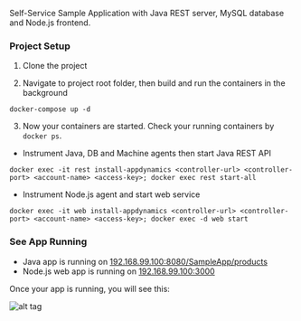 Self-Service Sample Application with Java REST server, MySQL database and Node.js frontend.

### Project Setup

1. Clone the project

2. Navigate to project root folder, then build and run the containers in the background
```
docker-compose up -d
```

3. Now your containers are started. Check your running containers by `docker ps`. 
* Instrument Java, DB and Machine agents then start Java REST API
``` 
docker exec -it rest install-appdynamics <controller-url> <controller-port> <account-name> <access-key>; docker exec rest start-all
```
* Instrument Node.js agent and start web service
``` 
docker exec -it web install-appdynamics <controller-url> <controller-port> <account-name> <access-key>; docker exec -d web start
```

### See App Running
* Java app is running on [192.168.99.100:8080/SampleApp/products](http://192.168.99.100:8080/SampleApp/products)
* Node.js web app is running on [192.168.99.100:3000](http://192.168.99.100:3000/#)

Once your app is running,  you will see this:

![alt tag](https://github.com/Appdynamics/SampleApp/blob/master/web/src/public/img/sampleapp.png)
